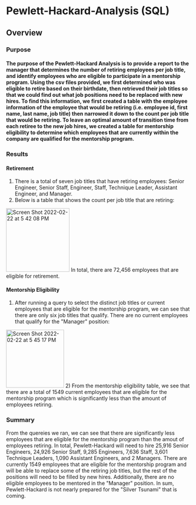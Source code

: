 # Pewlett-Hackard-Analysis (SQL)

## Overview
### Purpose
#### The purpose of the Pewlett-Hackard Analysis is to provide a report to the manager that determines the number of retiring employees per job title, and identify employees who are eligible to participate in a mentorship program. Using the csv files provided, we first determined who was eligible to retire based on their birthdate, then retrieved their job titles so that we could find out what job positions need to be replaced with new hires. To find this information, we first created a table with the employee information of the employee that would be retiring (i.e. employee id, first name, last name, job title) then narrowed it down to the count per job title that would be retiring. To leave an optimal amount of transition time from each retiree to the new job hires, we created a table for mentorship eligibility to determine which employees that are currently within the company are qualified for the mentorship program. 

### Results
#### Retirement
1) There is a total of seven job titles that have retiring employees: Senior Engineer, Senior Staff, Engineer, Staff, Technique Leader, Assistant Engineer, and Manager.
2) Below is a table that shows the count per job title that are retiring:
<img width="172" alt="Screen Shot 2022-02-22 at 5 42 08 PM" src="https://user-images.githubusercontent.com/94096530/155244030-a12eda61-0ece-4259-8e89-689686b14d37.png">
In total, there are 72,456 employees that are eligible for retirement.

#### Mentorship Eligibility
1) After running a query to select the distinct job titles or current employees that are eligible for the mentorship program, we can see that there are only six job titles that qualify. There are no current employees that qualify for the "Manager" position: 
<img width="157" alt="Screen Shot 2022-02-22 at 5 45 17 PM" src="https://user-images.githubusercontent.com/94096530/155244269-e8fa092c-6537-4b6e-8545-42fdfaa5dfbf.png">
2) From the mentorship eligibility table, we see that there are a total of 1549 current employees that are eligible for the mentorship program which is significantly less than the amount of employees retiring.

### Summary
From the quereies we ran, we can see that there are significantly less employees that are eligible for the mentorship program than the amout of employees retiring. In total, Pewlett-Hackard will need to hire 25,916 Senior Engineers, 24,926 Senior Staff, 9,285 Engineers, 7,636 Staff, 3,601 Technique Leaders, 1,090 Assistant Engineers, and 2 Managers. There are currently 1549 employees that are eligible for the mentorship program and will be able to replace some of the retiring job titles, but the rest of the positions will need to be filled by new hires. Additionally, there are no eligible employees to be mentored in the "Manager" position. In sum, Pewlett-Hackard is not nearly prepared for the "Silver Tsunami" that is coming.
